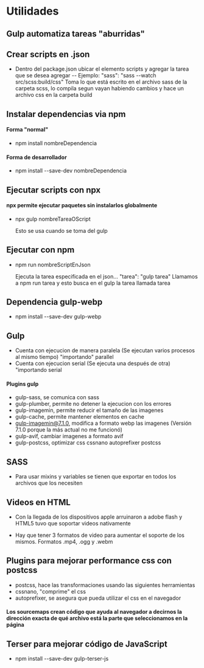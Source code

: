 # Utilidades

## Gulp automatiza tareas "aburridas"



## Crear scripts en .json

- Dentro del package.json ubicar el elemento scripts y agregar la tarea que se desea agregar
-- Ejemplo:  "sass": "sass --watch src/scss:build/css"
    Toma lo que está escrito en el archivo sass de la carpeta scss, lo compila segun vayan habiendo cambios y hace un archivo css en la carpeta build

## Instalar dependencias via npm

#### Forma "normal"
-   npm install nombreDependencia
#### Forma de desarrollador
-   npm install --save-dev nombreDependencia


## Ejecutar scripts con npx

#### npx permite ejecutar paquetes sin instalarlos globalmente

-   npx gulp nombreTareaOScript

    Esto se usa cuando se toma del gulp

## Ejecutar con npm

-   npm run nombreScriptEnJson

    Ejecuta la tarea especificada en el json...
    "tarea": "gulp tarea"
    Llamamos a npm run tarea y esto busca en el gulp la tarea llamada tarea

## Dependencia gulp-webp

-   npm install --save-dev gulp-webp


## Gulp

-   Cuenta con ejecucion de manera paralela (Se ejecutan varios procesos al mismo tiempo) "importando" parallel
-   Cuenta con ejecucion serial (Se ejecuta una después de otra) "importando serial

#### Plugins gulp

-   gulp-sass, se comunica con sass
-   gulp-plumber, permite no detener la ejecucion con los errores
-   gulp-imagemin, permite reducir el tamaño de las imagenes
-   gulp-cache, permite mantener elementos en cache
-   gulp-imagemin@7.1.0, modifica a formato webp las imagenes (Versión 7.1.0 porque la más actual no me funcionó)
-   gulp-avif, cambiar imagenes a formato avif
-   gulp-postcss, optimizar css
cssnano autoprefixer postcss 
## SASS

-   Para usar mixins y variables se tienen que exportar en todos los archivos que los necesiten

## Videos en HTML

-  Con la llegada de los dispositivos apple arruinaron a adobe flash y HTML5 tuvo que soportar videos nativamente

-  Hay que tener 3 formatos de video para aumentar el soporte de los mismos. Formatos .mp4, .ogg y .webm

## Plugins para mejorar performance css con postcss

-   postcss, hace las transformaciones usando las siguientes herramientas
-   cssnano, "comprime" el css
-   autoprefixer, se asegura que pueda utilizar el css en el navegador

#### Los sourcemaps crean código que ayuda al navegador a decirnos la dirección exacta de qué archivo está la parte que seleccionamos en la página

## Terser para mejorar código de JavaScript

-   npm install --save-dev gulp-terser-js
